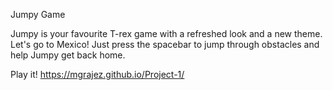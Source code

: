 Jumpy Game

Jumpy is your favourite T-rex game with a refreshed look and a new theme. Let's go to Mexico!
Just press the spacebar to jump through obstacles and help Jumpy get back home.


Play it! 
https://mgrajez.github.io/Project-1/
